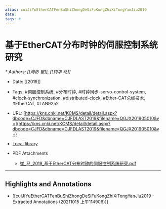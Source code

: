 ```yaml
---
alias: cuiJiYuEtherCATFenBuShiZhongDeSiFuKongZhiXiTongYanJiu2019
date:
tags: #
---
```


# 基于EtherCAT分布时钟的伺服控制系统研究
<cite>* Authors: [[海彬 崔]], [[钧华 马]]</cite>

* Date: [[2019]]

* Tags: #伺服控制系统, #分布时钟, #时钟同步-servo-control-system, #clock-synchronization, #distributed-clock, #Ether-CAT总线技术, #EtherCAT, #LAN9252

* URL: [https://kns.cnki.net/KCMS/detail/detail.aspx?dbcode=CJFD&dbname=CJFDLAST2019&filename=QGJX201905010&v=](https://kns.cnki.net/KCMS/detail/detail.aspx?dbcode=CJFD&dbname=CJFDLAST2019&filename=QGJX201905010&v=)


* [Local library](zotero://select/items/1_GGTKBHJW)

* PDF Attachments
	- [崔_马_2019_基于EtherCAT分布时钟的伺服控制系统研究.pdf](zotero://open-pdf/library/items/5RW7EVHS)

***

## Highlights and Annotations

- [[cuiJiYuEtherCATFenBuShiZhongDeSiFuKongZhiXiTongYanJiu2019 - Extracted Annotations (20211015 上午114906)]]